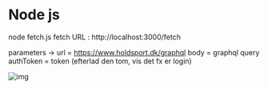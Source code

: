 # Node js

node fetch.js
fetch URL : http://localhost:3000/fetch

parameters ->
url = https://www.holdsport.dk/graphql
body = graphql query
authToken = token (efterlad den tom, vis det fx er login)

![img](https://i.imgur.com/m2t3Nnl.png)
